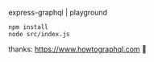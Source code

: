 express-graphql | playground

```
npm install
node src/index.js
```

thanks: https://www.howtographql.com :pray:
